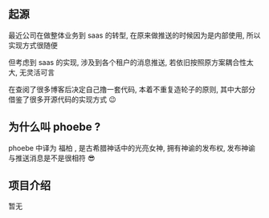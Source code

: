 ## 起源
最近公司在做整体业务到 saas 的转型, 在原来做推送的时候因为是内部使用, 所以实现方式很随便

但考虑到 saas 的实现, 涉及到各个租户的消息推送, 若依旧按照原方案耦合性太大, 无灵活可言

在查阅了很多博客后决定自己撸一套代码, 本着不重复造轮子的原则, 其中大部分借鉴了很多开源代码的实现方式 😉

## 为什么叫 phoebe ?

phoebe 中译为 福柏 , 是古希腊神话中的光亮女神, 拥有神谕的发布权, 发布神谕与推送消息是不是很相符 😎


## 项目介绍

暂无